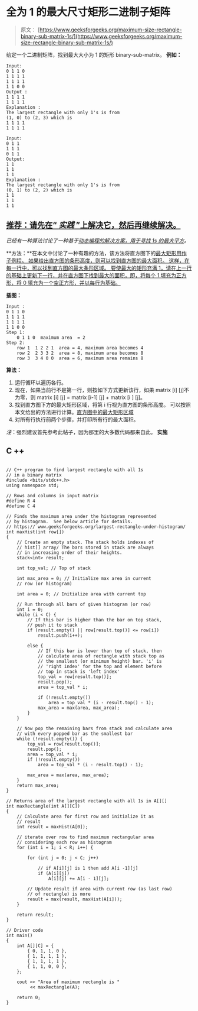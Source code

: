 # 全为 1 的最大尺寸矩形二进制子矩阵

> 原文： [https://www.geeksforgeeks.org/maximum-size-rectangle-binary-sub-matrix-1s/](https://www.geeksforgeeks.org/maximum-size-rectangle-binary-sub-matrix-1s/)

给定一个二进制矩阵，找到最大大小为 1 的矩形 binary-sub-matrix。
**例如：**

```
Input:
0 1 1 0
1 1 1 1
1 1 1 1
1 1 0 0
Output :
1 1 1 1
1 1 1 1
Explanation : 
The largest rectangle with only 1's is from 
(1, 0) to (2, 3) which is
1 1 1 1
1 1 1 1 

Input:
0 1 1
1 1 1
0 1 1      
Output:
1 1
1 1
1 1
Explanation : 
The largest rectangle with only 1's is from 
(0, 1) to (2, 2) which is
1 1
1 1
1 1

```

## [推荐：请先在“ ***<u>实践</u>*** ”上解决它，然后再继续解决。](https://practice.geeksforgeeks.org/problems/max-rectangle/1)

*已经有一种算法讨论了一种基于[动态编程的解决方案，用于寻找 1s 的最大平方](https://www.geeksforgeeks.org/maximum-size-sub-matrix-with-all-1s-in-a-binary-matrix/)。*

**方法：**在本文中讨论了一种有趣的方法，该方法将直方图下的[最大矩形用作子例程。
如果给出直方图的条形高度，则可以找到直方图的最大面积。 这样，在每一行中，可以找到直方图的最大条形区域。 要使最大的矩形充满 1，请在上一行的基础上更新下一行，并在直方图下找到最大的面积，即，将每个 1 填充为正方形，将 0 填充为一个空正方形，并以每行为基础。](https://www.geeksforgeeks.org/largest-rectangle-under-histogram/)

**插图：**

```
Input :
0 1 1 0
1 1 1 1
1 1 1 1
1 1 0 0
Step 1: 
    0 1 1 0  maximum area  = 2
Step 2:
    row 1  1 2 2 1  area = 4, maximum area becomes 4
    row 2  2 3 3 2  area = 8, maximum area becomes 8
    row 3  3 4 0 0  area = 6, maximum area remains 8

```

**算法：**

1.  运行循环以遍历各行。
2.  现在，如果当前行不是第一行，则按如下方式更新该行，如果 matrix [i] [j]不为零，则 matrix [i] [j] = matrix [i-1] [j] + matrix [i ] [j]。
3.  找到直方图下方的最大矩形区域，将第 i 行视为直方图的条形高度。 可以按照本文给出的方法进行计算。[直方图中的最大矩形区域](https://www.geeksforgeeks.org/largest-rectangle-under-histogram/)
4.  对所有行执行前两个步骤，并打印所有行的最大面积。

*注*：强烈建议首先参考此帖子，因为那里的大多数代码都来自此。
**实施**

## C ++

```

// C++ program to find largest rectangle with all 1s 
// in a binary matrix 
#include <bits/stdc++.h> 
using namespace std; 

// Rows and columns in input matrix 
#define R 4 
#define C 4 

// Finds the maximum area under the histogram represented 
// by histogram.  See below article for details. 
// https:// www.geeksforgeeks.org/largest-rectangle-under-histogram/ 
int maxHist(int row[]) 
{ 
    // Create an empty stack. The stack holds indexes of 
    // hist[] array/ The bars stored in stack are always 
    // in increasing order of their heights. 
    stack<int> result; 

    int top_val; // Top of stack 

    int max_area = 0; // Initialize max area in current 
    // row (or histogram) 

    int area = 0; // Initialize area with current top 

    // Run through all bars of given histogram (or row) 
    int i = 0; 
    while (i < C) { 
        // If this bar is higher than the bar on top stack, 
        // push it to stack 
        if (result.empty() || row[result.top()] <= row[i]) 
            result.push(i++); 

        else { 
            // If this bar is lower than top of stack, then 
            // calculate area of rectangle with stack top as 
            // the smallest (or minimum height) bar. 'i' is 
            // 'right index' for the top and element before 
            // top in stack is 'left index' 
            top_val = row[result.top()]; 
            result.pop(); 
            area = top_val * i; 

            if (!result.empty()) 
                area = top_val * (i - result.top() - 1); 
            max_area = max(area, max_area); 
        } 
    } 

    // Now pop the remaining bars from stack and calculate area 
    // with every popped bar as the smallest bar 
    while (!result.empty()) { 
        top_val = row[result.top()]; 
        result.pop(); 
        area = top_val * i; 
        if (!result.empty()) 
            area = top_val * (i - result.top() - 1); 

        max_area = max(area, max_area); 
    } 
    return max_area; 
} 

// Returns area of the largest rectangle with all 1s in A[][] 
int maxRectangle(int A[][C]) 
{ 
    // Calculate area for first row and initialize it as 
    // result 
    int result = maxHist(A[0]); 

    // iterate over row to find maximum rectangular area 
    // considering each row as histogram 
    for (int i = 1; i < R; i++) { 

        for (int j = 0; j < C; j++) 

            // if A[i][j] is 1 then add A[i -1][j] 
            if (A[i][j]) 
                A[i][j] += A[i - 1][j]; 

        // Update result if area with current row (as last row) 
        // of rectangle) is more 
        result = max(result, maxHist(A[i])); 
    } 

    return result; 
} 

// Driver code 
int main() 
{ 
    int A[][C] = { 
        { 0, 1, 1, 0 }, 
        { 1, 1, 1, 1 }, 
        { 1, 1, 1, 1 }, 
        { 1, 1, 0, 0 }, 
    }; 

    cout << "Area of maximum rectangle is "
         << maxRectangle(A); 

    return 0; 
} 

```